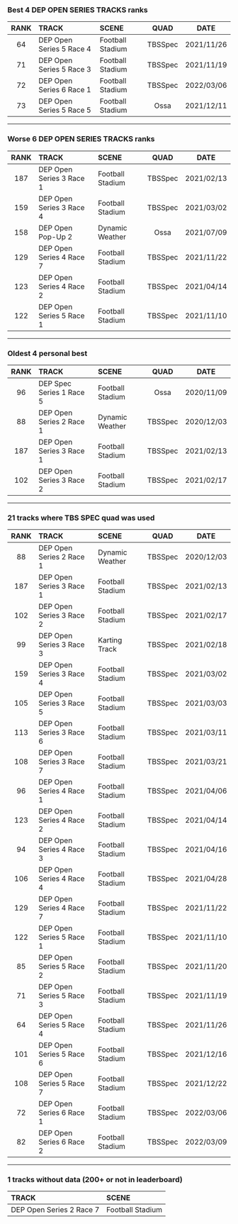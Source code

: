### Best 4 DEP OPEN SERIES TRACKS ranks
|RANK|TRACK|SCENE|QUAD|DATE|
|:---:|:---|:---|:---:|:---:|
|64|DEP Open Series 5 Race 4|Football Stadium|TBSSpec|2021/11/26|
|71|DEP Open Series 5 Race 3|Football Stadium|TBSSpec|2021/11/19|
|72|DEP Open Series 6 Race 1|Football Stadium|TBSSpec|2022/03/06|
|73|DEP Open Series 5 Race 5|Football Stadium|Ossa|2021/12/11|
---
### Worse 6 DEP OPEN SERIES TRACKS ranks
|RANK|TRACK|SCENE|QUAD|DATE|
|:---:|:---|:---|:---:|:---:|
|187|DEP Open Series 3 Race 1|Football Stadium|TBSSpec|2021/02/13|
|159|DEP Open Series 3 Race 4|Football Stadium|TBSSpec|2021/03/02|
|158|DEP Open Pop-Up 2|Dynamic Weather|Ossa|2021/07/09|
|129|DEP Open Series 4 Race 7|Football Stadium|TBSSpec|2021/11/22|
|123|DEP Open Series 4 Race 2|Football Stadium|TBSSpec|2021/04/14|
|122|DEP Open Series 5 Race 1|Football Stadium|TBSSpec|2021/11/10|
---
### Oldest 4 personal best
|RANK|TRACK|SCENE|QUAD|DATE|
|:---:|:---|:---|:---:|:---:|
|96|DEP Spec Series 1 Race 5|Football Stadium|Ossa|2020/11/09|
|88|DEP Open Series 2 Race 1|Dynamic Weather|TBSSpec|2020/12/03|
|187|DEP Open Series 3 Race 1|Football Stadium|TBSSpec|2021/02/13|
|102|DEP Open Series 3 Race 2|Football Stadium|TBSSpec|2021/02/17|
---
### 21 tracks where TBS SPEC quad was used
|RANK|TRACK|SCENE|QUAD|DATE|
|:---:|:---|:---|:---:|:---:|
|88|DEP Open Series 2 Race 1|Dynamic Weather|TBSSpec|2020/12/03|
|187|DEP Open Series 3 Race 1|Football Stadium|TBSSpec|2021/02/13|
|102|DEP Open Series 3 Race 2|Football Stadium|TBSSpec|2021/02/17|
|99|DEP Open Series 3 Race 3|Karting Track|TBSSpec|2021/02/18|
|159|DEP Open Series 3 Race 4|Football Stadium|TBSSpec|2021/03/02|
|105|DEP Open Series 3 Race 5|Football Stadium|TBSSpec|2021/03/03|
|113|DEP Open Series 3 Race 6|Football Stadium|TBSSpec|2021/03/11|
|108|DEP Open Series 3 Race 7|Football Stadium|TBSSpec|2021/03/21|
|96|DEP Open Series 4 Race 1|Football Stadium|TBSSpec|2021/04/06|
|123|DEP Open Series 4 Race 2|Football Stadium|TBSSpec|2021/04/14|
|94|DEP Open Series 4 Race 3|Football Stadium|TBSSpec|2021/04/16|
|106|DEP Open Series 4 Race 4|Football Stadium|TBSSpec|2021/04/28|
|129|DEP Open Series 4 Race 7|Football Stadium|TBSSpec|2021/11/22|
|122|DEP Open Series 5 Race 1|Football Stadium|TBSSpec|2021/11/10|
|85|DEP Open Series 5 Race 2|Football Stadium|TBSSpec|2021/11/20|
|71|DEP Open Series 5 Race 3|Football Stadium|TBSSpec|2021/11/19|
|64|DEP Open Series 5 Race 4|Football Stadium|TBSSpec|2021/11/26|
|101|DEP Open Series 5 Race 6|Football Stadium|TBSSpec|2021/12/16|
|108|DEP Open Series 5 Race 7|Football Stadium|TBSSpec|2021/12/22|
|72|DEP Open Series 6 Race 1|Football Stadium|TBSSpec|2022/03/06|
|82|DEP Open Series 6 Race 2|Football Stadium|TBSSpec|2022/03/09|
---
### 1 tracks without data (200+ or not in leaderboard)
|TRACK|SCENE|
|:---|:---|
|DEP Open Series 2 Race 7|Football Stadium|
